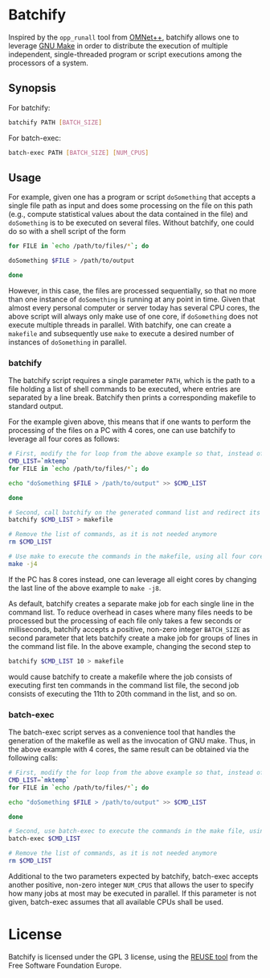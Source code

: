 <!--
SPDX-FileCopyrightText: 2022 Martin Byrenheid <martin@byrenheid.net>

SPDX-License-Identifier: GPL-3.0-or-later
-->

# Batchify

Inspired by the `opp_runall` tool from [OMNet++](https://omnetpp.org), batchify allows one to leverage [GNU Make](https://www.gnu.org/software/make/) in order to distribute the execution of multiple independent, single-threaded program or script executions among the processors of a system.

## Synopsis

For batchify:

```sh
batchify PATH [BATCH_SIZE]
```

For batch-exec:

```sh
batch-exec PATH [BATCH_SIZE] [NUM_CPUS]
```

## Usage

For example, given one has a program or script `doSomething` that accepts a single file path as input and does some processing on the file on this path (e.g., compute statistical values about the data contained in the file) and `doSomething` is to be executed on several files. Without batchify, one could do so with a shell script of the form

```sh
for FILE in `echo /path/to/files/*`; do 

doSomething $FILE > /path/to/output

done
```

However, in this case, the files are processed sequentially, so that no more than one instance of `doSomething` is running at any point in time. Given that almost every personal computer or server today has several CPU cores, the above script will always only make use of one core, if `doSomething` does not execute multiple threads in parallel. With batchify, one can create a `makefile` and subsequently use `make` to execute a desired number of instances of `doSomething` in parallel.


### batchify

The batchify script requires a single parameter `PATH`, which is the path to a file holding a list of shell commands to be executed, where entries are separated by a line break. Batchify then prints a corresponding makefile to standard output.

For the example given above, this means that if one wants to perform the processing of the files on a PC with 4 cores, one can use batchify to leverage all four cores as follows:

```sh
# First, modify the for loop from the above example so that, instead of executing doSomething, it only writes the commands to be executed into a temporary text file.
CMD_LIST=`mktemp`
for FILE in `echo /path/to/files/*`; do 

echo "doSomething $FILE > /path/to/output" >> $CMD_LIST

done

# Second, call batchify on the generated command list and redirect its output into a makefile
batchify $CMD_LIST > makefile

# Remove the list of commands, as it is not needed anymore
rm $CMD_LIST

# Use make to execute the commands in the makefile, using all four cores
make -j4
```

If the PC has 8 cores instead, one can leverage all eight cores by changing the last line of the above example to `make -j8`.

As default, batchify creates a separate make job for each single line in the command list. To reduce overhead in cases where many files needs to be processed but the processing of each file only takes a few seconds or milliseconds, batchify accepts a positive, non-zero integer `BATCH_SIZE` as second parameter that lets batchify create a make job for groups of lines in the command list file. In the above example, changing the second step to

```sh
batchify $CMD_LIST 10 > makefile
```

would cause batchify to create a makefile where the job consists of executing first ten commands in the command list file, the second job consists of executing the 11th to 20th command in the list, and so on.

### batch-exec

The batch-exec script serves as a convenience tool that handles the generation of the makefile as well as the invocation of GNU make.
Thus, in the above example with 4 cores, the same result can be obtained via the following calls:

```sh
# First, modify the for loop from the above example so that, instead of executing doSomething, it only writes the commands to be executed into a temporary text file.
CMD_LIST=`mktemp`
for FILE in `echo /path/to/files/*`; do 

echo "doSomething $FILE > /path/to/output" >> $CMD_LIST

done

# Second, use batch-exec to execute the commands in the make file, using all four cores 
batch-exec $CMD_LIST 

# Remove the list of commands, as it is not needed anymore
rm $CMD_LIST
```

Additional to the two parameters expected by batchify, batch-exec accepts another positive, non-zero integer `NUM_CPUS` that allows the user to specify how many jobs at most may be executed in parallel. If this parameter is not given, batch-exec assumes that all available CPUs shall be used.

# License

Batchify is licensed under the GPL 3 license, using the [REUSE tool](https://reuse.software/) from the Free Software Foundation Europe.

